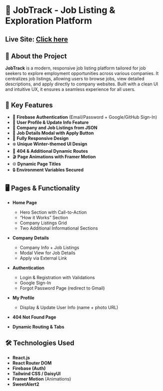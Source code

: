# 💼 JobTrack - Job Listing & Exploration Platform

## Live Site: [Click here](https://jobtrack-by-utchas.netlify.app/)


## 🧠 About the Project

**JobTrack** is a modern, responsive job listing platform tailored for job seekers to explore employment opportunities across various companies. It centralizes job listings, allowing users to browse jobs, view detailed descriptions, and apply directly to company websites. Built with a clean UI and intuitive UX, it ensures a seamless experience for all users.

## 🚀 Key Features

- 🔐 **Firebase Authentication** (Email/Password + Google/GitHub Sign-In)
- 👤 **User Profile & Update Info Feature**
- 📑 **Company and Job Listings from JSON**
- 💬 **Job Details Modal with Apply Button**
- 📱 **Fully Responsive Design**
- ❄️ **Unique Winter-themed UI Design**
- 🔁 **404 & Additional Dynamic Routes**
- 🎬 **Page Animations with Framer Motion**
- 🌐 **Dynamic Page Titles**
- 🔒 **Environment Variables Secured**

## 🖥 Pages & Functionality

- **Home Page**
  - Hero Section with Call-to-Action
  - “How it Works” Section
  - Company Listings Grid
  - Two Additional Informational Sections

- **Company Details**
  - Company Info + Job Listings
  - Modal View for Job Details
  - Apply via External Link

- **Authentication**
  - Login & Registration with Validations
  - Google Sign-In
  - Forgot Password Page (redirect to Gmail)

- **My Profile**
  - Display & Update User Info (name + photo URL)

- **404 Not Found Page**
- **Dynamic Routing & Tabs**
  
## 🛠️ Technologies Used

- **React.js**
- **React Router DOM**
- **Firebase (Auth)**
- **Tailwind CSS / DaisyUI**
- **Framer Motion** (Animations)
- **SweetAlert2** 


